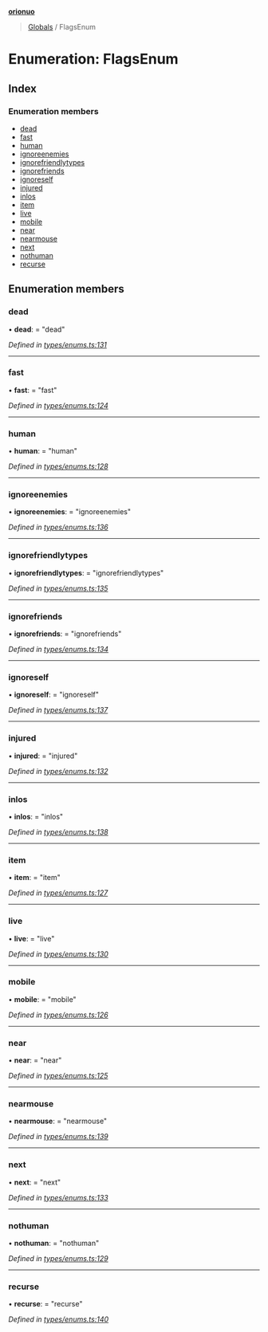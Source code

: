 **[orionuo](../README.md)**

> [Globals](../globals.md) / FlagsEnum

# Enumeration: FlagsEnum

## Index

### Enumeration members

* [dead](flagsenum.md#dead)
* [fast](flagsenum.md#fast)
* [human](flagsenum.md#human)
* [ignoreenemies](flagsenum.md#ignoreenemies)
* [ignorefriendlytypes](flagsenum.md#ignorefriendlytypes)
* [ignorefriends](flagsenum.md#ignorefriends)
* [ignoreself](flagsenum.md#ignoreself)
* [injured](flagsenum.md#injured)
* [inlos](flagsenum.md#inlos)
* [item](flagsenum.md#item)
* [live](flagsenum.md#live)
* [mobile](flagsenum.md#mobile)
* [near](flagsenum.md#near)
* [nearmouse](flagsenum.md#nearmouse)
* [next](flagsenum.md#next)
* [nothuman](flagsenum.md#nothuman)
* [recurse](flagsenum.md#recurse)

## Enumeration members

### dead

•  **dead**:  = "dead"

*Defined in [types/enums.ts:131](https://github.com/msviha/orionuo/blob/5345ecb/src/types/enums.ts#L131)*

___

### fast

•  **fast**:  = "fast"

*Defined in [types/enums.ts:124](https://github.com/msviha/orionuo/blob/5345ecb/src/types/enums.ts#L124)*

___

### human

•  **human**:  = "human"

*Defined in [types/enums.ts:128](https://github.com/msviha/orionuo/blob/5345ecb/src/types/enums.ts#L128)*

___

### ignoreenemies

•  **ignoreenemies**:  = "ignoreenemies"

*Defined in [types/enums.ts:136](https://github.com/msviha/orionuo/blob/5345ecb/src/types/enums.ts#L136)*

___

### ignorefriendlytypes

•  **ignorefriendlytypes**:  = "ignorefriendlytypes"

*Defined in [types/enums.ts:135](https://github.com/msviha/orionuo/blob/5345ecb/src/types/enums.ts#L135)*

___

### ignorefriends

•  **ignorefriends**:  = "ignorefriends"

*Defined in [types/enums.ts:134](https://github.com/msviha/orionuo/blob/5345ecb/src/types/enums.ts#L134)*

___

### ignoreself

•  **ignoreself**:  = "ignoreself"

*Defined in [types/enums.ts:137](https://github.com/msviha/orionuo/blob/5345ecb/src/types/enums.ts#L137)*

___

### injured

•  **injured**:  = "injured"

*Defined in [types/enums.ts:132](https://github.com/msviha/orionuo/blob/5345ecb/src/types/enums.ts#L132)*

___

### inlos

•  **inlos**:  = "inlos"

*Defined in [types/enums.ts:138](https://github.com/msviha/orionuo/blob/5345ecb/src/types/enums.ts#L138)*

___

### item

•  **item**:  = "item"

*Defined in [types/enums.ts:127](https://github.com/msviha/orionuo/blob/5345ecb/src/types/enums.ts#L127)*

___

### live

•  **live**:  = "live"

*Defined in [types/enums.ts:130](https://github.com/msviha/orionuo/blob/5345ecb/src/types/enums.ts#L130)*

___

### mobile

•  **mobile**:  = "mobile"

*Defined in [types/enums.ts:126](https://github.com/msviha/orionuo/blob/5345ecb/src/types/enums.ts#L126)*

___

### near

•  **near**:  = "near"

*Defined in [types/enums.ts:125](https://github.com/msviha/orionuo/blob/5345ecb/src/types/enums.ts#L125)*

___

### nearmouse

•  **nearmouse**:  = "nearmouse"

*Defined in [types/enums.ts:139](https://github.com/msviha/orionuo/blob/5345ecb/src/types/enums.ts#L139)*

___

### next

•  **next**:  = "next"

*Defined in [types/enums.ts:133](https://github.com/msviha/orionuo/blob/5345ecb/src/types/enums.ts#L133)*

___

### nothuman

•  **nothuman**:  = "nothuman"

*Defined in [types/enums.ts:129](https://github.com/msviha/orionuo/blob/5345ecb/src/types/enums.ts#L129)*

___

### recurse

•  **recurse**:  = "recurse"

*Defined in [types/enums.ts:140](https://github.com/msviha/orionuo/blob/5345ecb/src/types/enums.ts#L140)*
